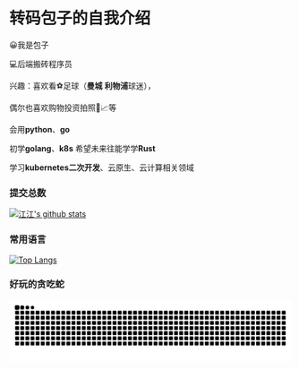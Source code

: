 # 转码包子的自我介绍
:grinning:我是包子 

:computer:后端搬砖程序员

兴趣：喜欢看:soccer:足球（**曼城** **利物浦**球迷），

偶尔也喜欢购物投资拍照:gift::chart_with_upwards_trend:等

会用**python**、**go**

初学**golang**、**k8s** 希望未来往能学学**Rust**

学习**kubernetes二次开发**、云原生、云计算相关领域
### 提交总数 
[![江江's github stats](https://github-readme-stats.vercel.app/api?username=googs1025&theme=highcontrast)](https://github.com/anuraghazra/github-readme-stats)
### 常用语言
[![Top Langs](https://github-readme-stats.vercel.app/api/top-langs/?username=googs1025&layout=compact&hide=c&theme=highcontrast)](https://github.com/anuraghazra/github-readme-stats)

### 好玩的贪吃蛇
![暗色贪吃蛇](https://raw.githubusercontent.com/googs1025/gihubSNK/main/assets/github-contribution-grid-snake.svg)              

